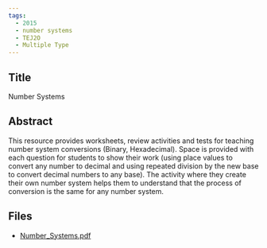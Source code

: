 ```yaml
---
tags:
  - 2015
  - number systems
  - TEJ2O
  - Multiple Type
---
```

    
## Title

 Number Systems

## Abstract

This resource provides worksheets, review activities and tests for teaching number system conversions (Binary, Hexadecimal). Space is provided with each question for students to show their work (using place values to convert any number to decimal and using repeated division by the new base to convert decimal numbers to any base). The activity where they create their own number system helps them to understand that the process of conversion is the same for any number system.

## Files

- [Number_Systems.pdf](resources/2015/Harry_VanDam/Number_Systems.pdf)
